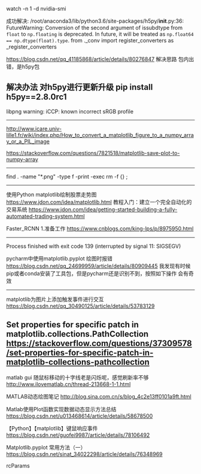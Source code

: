 watch -n 1 -d nvidia-smi 


成功解决:
/root/anaconda3/lib/python3.6/site-packages/h5py/__init__.py:36: FutureWarning: Conversion of the second argument of issubdtype from `float` to `np.floating` is deprecated. In future, it will be treated as `np.float64 == np.dtype(float).type`.
  from ._conv import register_converters as _register_converters

https://blog.csdn.net/qq_41185868/article/details/80276847
解决思路
包内出错，是h5py包

解决办法
对h5py进行更新升级
pip install h5py==2.8.0rc1
-----------------------------------------------------------------------------------------------

libpng warning: iCCP: known incorrect sRGB profile


------------------------------------------------------------------------------------------------
http://www.icare.univ-lille1.fr/wiki/index.php/How_to_convert_a_matplotlib_figure_to_a_numpy_array_or_a_PIL_image

https://stackoverflow.com/questions/7821518/matplotlib-save-plot-to-numpy-array

------------------------------------------------------------------------------------------------

find . -name "*.png" -type f -print -exec rm -f {} \;

------------------------------------------------------------------------------------------------

使用Python matplotlib绘制股票走势图
https://www.jdon.com/idea/matplotlib.html
教程入门：建立一个完全自动化的交易系统
https://www.jdon.com/idea/getting-started-building-a-fully-automated-trading-system.html

Faster_RCNN 1.准备工作
https://www.cnblogs.com/king-lps/p/8975950.html

------------------------------------------------------------------------------------------------
Process finished with exit code 139 (interrupted by signal 11: SIGSEGV)

pycharm中使用matplotlib.pyplot 绘图时报错
https://blog.csdn.net/qq_24699959/article/details/80909445
我发现有时候pip或者conda安装了工具包，但是pycharm还是识别不到，按照如下操作 会有奇效

------------------------------------------------------------------------------------------------
matplotlib为图片上添加触发事件进行交互
https://blog.csdn.net/qq_30490125/article/details/53783129

Set properties for specific patch in matplotlib.collections.PathCollection
https://stackoverflow.com/questions/37309578/set-properties-for-specific-patch-in-matplotlib-collections-pathcollection
------------------------------------------------------------------------------------------------
matlab gui 随鼠标移动的十字线老是闪烁呢，感觉刷新率不够
http://www.ilovematlab.cn/thread-213668-1-1.html

MATLAB动态绘图笔记
http://blog.sina.com.cn/s/blog_4c2e13ff0101a9ft.html

Matlab使用Plot函数实现数据动态显示方法总结
https://blog.csdn.net/u013468614/article/details/58678500

【Python】【matplotlib】键鼠响应事件
https://blog.csdn.net/guofei9987/article/details/78106492

Matplotlib.pyplot 常用方法（一）
https://blog.csdn.net/sinat_34022298/article/details/76348969

rcParams